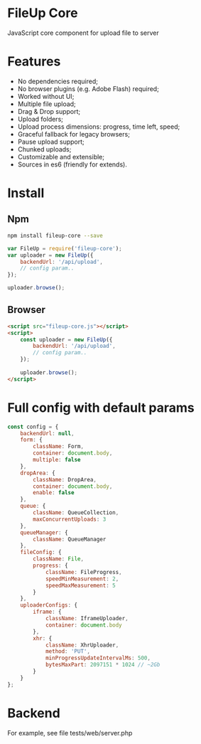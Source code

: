 # FileUp Core
JavaScript core component for upload file to server

# Features

- No dependencies required;
- No browser plugins (e.g. Adobe Flash) required;
- Worked without UI;
- Multiple file upload;
- Drag & Drop support;
- Upload folders;
- Upload process dimensions: progress, time left, speed;
- Graceful fallback for legacy browsers;
- Pause upload support;
- Chunked uploads;
- Customizable and extensible;
- Sources in es6 (friendly for extends).

# Install

## Npm

```sh
npm install fileup-core --save
```

```js
var FileUp = require('fileup-core');
var uploader = new FileUp({
    backendUrl: '/api/upload',
    // config param..
});

uploader.browse();
```

## Browser

```html
<script src="fileup-core.js"></script>
<script>
    const uploader = new FileUp({
        backendUrl: '/api/upload',
        // config param..
    });
    
    uploader.browse();
</script>
```

# Full config with default params

```js
const config = {
    backendUrl: null,
    form: {
        className: Form,
        container: document.body,
        multiple: false
    },
    dropArea: {
        className: DropArea,
        container: document.body,
        enable: false
    },
    queue: {
        className: QueueCollection,
        maxConcurrentUploads: 3
    },
    queueManager: {
        className: QueueManager
    },
    fileConfig: {
        className: File,
        progress: {
            className: FileProgress,
            speedMinMeasurement: 2,
            speedMaxMeasurement: 5
        }
    },
    uploaderConfigs: {
        iframe: {
            className: IframeUploader,
            container: document.body
        },
        xhr: {
            className: XhrUploader,
            method: 'PUT',
            minProgressUpdateIntervalMs: 500,
            bytesMaxPart: 2097151 * 1024 // ~2Gb
        }
    }
};
```

# Backend

For example, see file tests/web/server.php
